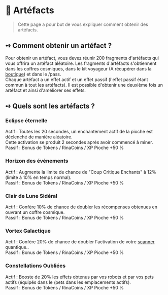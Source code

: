 # 🧬 Artéfacts
> Cette page a pour but de vous expliquer comment obtenir des artéfacts.  

## **➺** Comment obtenir un artéfact ?
Pour obtenir un artéfact, vous devez réunir 200 fragments d'artéfacts qui vous offrira un artéfact aléatoire.
Les fragments d'artéfacts s'obtiennent dans les coffres cosmiques, dans le kit voyageur (A récupérer dans la [boutique](https://store.rinaorc.com/category/kits)) et dans le /pass.   
Chaque artéfact a un effet actif et un effet passif (l'effet passif étant commun à tout les artéfacts). Il est possible d'obtenir une deuxième fois un artéfact et ainsi d'améliorer ses effets.  

## **➺** Quels sont les artéfacts ?

### Eclipse éternelle  
Actif : Toutes les 20 secondes, un enchantement actif de la pioche est déclenché de manière aléatoire.  
Cette activation se produit 2 secondes après avoir commencé à miner.  
Passif : Bonus de Tokens / RinaCoins / XP Pioche +50 %  

### Horizon des événements  
Actif : Augmente la limite de chance de "Coup Critique Enchants" à 12% (limite à 10% en temps normal).  
Passif : Bonus de Tokens / RinaCoins / XP Pioche +50 %  

### Clair de Lune Sidéral  
Actif : Confère 10% de chance de doubler les récompenses obtenues en ouvrant un coffre cosmique.   
Passif : Bonus de Tokens / RinaCoins / XP Pioche +50 %  

### Vortex Galactique  
Actif : Confère 20% de chance de doubler l'activation de votre [scanner](scanner.md) quantique..  
Passif : Bonus de Tokens / RinaCoins / XP Pioche +50 %  

### Constellations Oubliées  
Actif : Booste de 20% les effets obtenus par vos robots et par vos pets actifs (équipés dans le /pets dans les emplacements actifs).  
Passif : Bonus de Tokens / RinaCoins / XP Pioche +50 %  
